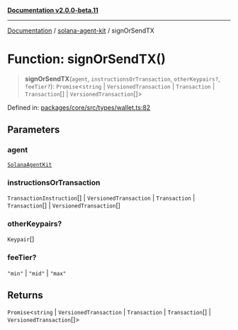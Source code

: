 [**Documentation v2.0.0-beta.11**](../../README.md)

***

[Documentation](../../README.md) / [solana-agent-kit](../README.md) / signOrSendTX

# Function: signOrSendTX()

> **signOrSendTX**(`agent`, `instructionsOrTransaction`, `otherKeypairs?`, `feeTier?`): `Promise`\<`string` \| `VersionedTransaction` \| `Transaction` \| `Transaction`[] \| `VersionedTransaction`[]\>

Defined in: [packages/core/src/types/wallet.ts:82](https://github.com/scriptscrypt/solana-agent-kit/blob/8d48a57968ef71c6851a44a8efa685e80e815610/packages/core/src/types/wallet.ts#L82)

## Parameters

### agent

[`SolanaAgentKit`](../classes/SolanaAgentKit.md)

### instructionsOrTransaction

`TransactionInstruction`[] | `VersionedTransaction` | `Transaction` | `Transaction`[] | `VersionedTransaction`[]

### otherKeypairs?

`Keypair`[]

### feeTier?

`"min"` | `"mid"` | `"max"`

## Returns

`Promise`\<`string` \| `VersionedTransaction` \| `Transaction` \| `Transaction`[] \| `VersionedTransaction`[]\>
